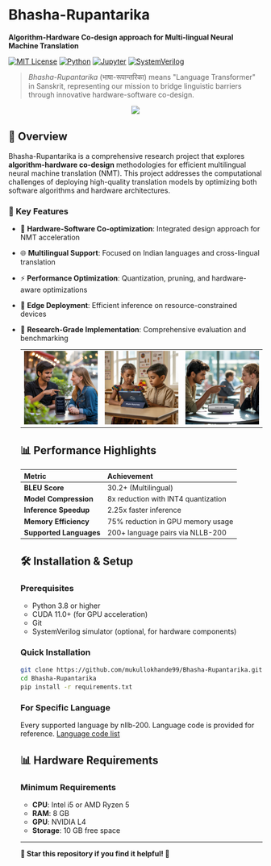 # Bhasha-Rupantarika
**Algorithm-Hardware Co-design approach for Multi-lingual Neural Machine Translation**

[![MIT License](https://img.shields.io/badge/License-MIT-green.svg)](https://choosealicense.com/licenses/mit/)
[![Python](https://img.shields.io/badge/Python-3.8+-blue.svg)](https://www.python.org/downloads/)
[![Jupyter](https://img.shields.io/badge/Jupyter-Notebook-orange.svg)](https://jupyter.org/)
[![SystemVerilog](https://img.shields.io/badge/Hardware-SystemVerilog-red.svg)](https://en.wikipedia.org/wiki/SystemVerilog)

> *Bhasha-Rupantarika* (भाषा-रूपान्तरिका) means "Language Transformer" in Sanskrit, representing our mission to bridge linguistic barriers through innovative hardware-software co-design.
<p align="center">
  <a href="https://anonymous.4open.science/w/Bhasha-Rupantarika-4678/">
    <img src="https://img.shields.io/badge/🚀%20For%20Detailed%20Description-Click%20Here-blue?style=for-the-badge&logo=github" />
  </a>
</p>

  


## 🚀 Overview

Bhasha-Rupantarika is a comprehensive research project that explores **algorithm-hardware co-design** methodologies for efficient multilingual neural machine translation (NMT). This project addresses the computational challenges of deploying high-quality translation models by optimizing both software algorithms and hardware architectures.

### 🎯 Key Features

- 🔧 **Hardware-Software Co-optimization**: Integrated design approach for NMT acceleration
- 🌐 **Multilingual Support**: Focused on Indian languages and cross-lingual translation
- ⚡ **Performance Optimization**: Quantization, pruning, and hardware-aware optimizations
- 📱 **Edge Deployment**: Efficient inference on resource-constrained devices
- 🔬 **Research-Grade Implementation**: Comprehensive evaluation and benchmarking

  <table>
  <tr>
    <td><img src="images/img1.jpeg" width="300" alt="Image 1"></td>
    <td><img src="images/img3.jpeg" width="300" alt="Image 2"></td>
    <td><img src="images/img2.jpeg" width="300" alt="Image 3"></td>
  </tr>
</table>


## 📊 Performance Highlights

| Metric | Achievement |
|--------|-------------|
| **BLEU Score** | 30.2+ (Multilingual) |
| **Model Compression** | 8x reduction with INT4 quantization |
| **Inference Speedup** | 2.25x faster inference |
| **Memory Efficiency** | 75% reduction in GPU memory usage |
| **Supported Languages** | 200+ language pairs via NLLB-200 |

## 🛠️ Installation & Setup

### Prerequisites

- Python 3.8 or higher
- CUDA 11.0+ (for GPU acceleration)
- Git
- SystemVerilog simulator (optional, for hardware components)

### Quick Installation
```bash
git clone https://github.com/mukullokhande99/Bhasha-Rupantarika.git
cd Bhasha-Rupantarika
pip install -r requirements.txt
```
### For Specific Language
Every supported language by nllb-200. Language code is provided for reference.
[Language code list](nllb_languages.pdf) 

## 📊 Hardware Requirements

### Minimum Requirements
- **CPU**: Intel i5 or AMD Ryzen 5
- **RAM**: 8 GB
- **GPU**: NVIDIA L4 
- **Storage**: 10 GB free space
---

**🌟 Star this repository if you find it helpful! 🌟**

